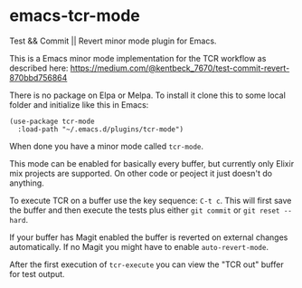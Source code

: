 # emacs-tcr-mode
Test &amp;&amp; Commit || Revert minor mode plugin for Emacs.

This is a Emacs minor mode implementation for the TCR workflow as described here:
https://medium.com/@kentbeck_7670/test-commit-revert-870bbd756864

There is no package on Elpa or Melpa.
To install it clone this to some local folder and initialize like this in Emacs:

```
(use-package tcr-mode
  :load-path "~/.emacs.d/plugins/tcr-mode")
```

When done you have a minor mode called `tcr-mode`.

This mode can be enabled for basically every buffer, but currently only Elixir mix projects are supported.
On other code or peoject it just doesn't do anything.

To execute TCR on a buffer use the key sequence: `C-t c`.
This will first save the buffer and then execute the tests plus either `git commit` or `git reset --hard`.

If your buffer has Magit enabled the buffer is reverted on external changes automatically.
If no Magit you might have to enable `auto-revert-mode`.

After the first execution of `tcr-execute` you can view the "TCR out" buffer for test output.
